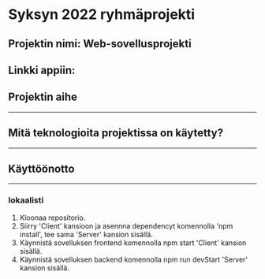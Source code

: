 # Syksyn 2022 ryhmäprojekti

## Projektin nimi: Web-sovellusprojekti

## Linkki appiin: 

## Projektin aihe
---

## Mitä teknologioita projektissa on käytetty?
---

## Käyttöönotto
---
### lokaalisti

1. Kloonaa repositorio.
2. Siirry 'Client' kansioon ja asennna dependencyt komennolla 'npm install', tee sama 'Server' kansion sisällä.
3. Käynnistä sovelluksen frontend komennolla npm start 'Client' kansion sisällä.
4. Käynnistä sovelluksen backend komennolla npm run devStart 'Server' kansion sisällä.
